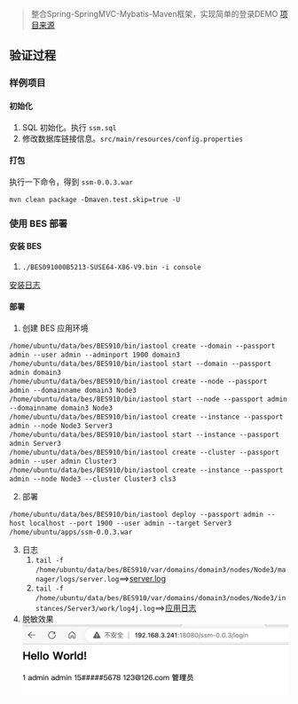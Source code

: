 > 整合Spring-SpringMVC-Mybatis-Maven框架，实现简单的登录DEMO [项目来源](https://github.com/bestwaiting/Spring-SpringMVC-Mybatis.git)

## 验证过程
### 样例项目
#### 初始化
1. SQL 初始化。执行 `ssm.sql`
2. 修改数据库链接信息。`src/main/resources/config.properties`
#### 打包
执行一下命令，得到 `ssm-0.0.3.war`
```maven
mvn clean package -Dmaven.test.skip=true -U 
```
### 使用 BES 部署
#### 安装 BES
1. `./BES091000B5213-SUSE64-X86-V9.bin -i console`

[安装日志](doc-attachment/iastool.log)
#### 部署
1. 创建 BES 应用环境
```shell
/home/ubuntu/data/bes/BES910/bin/iastool create --domain --passport admin --user admin --adminport 1900 domain3
/home/ubuntu/data/bes/BES910/bin/iastool start --domain --passport admin domain3
/home/ubuntu/data/bes/BES910/bin/iastool create --node --passport admin --domainname domain3 Node3
/home/ubuntu/data/bes/BES910/bin/iastool start --node --passport admin --domainname domain3 Node3
/home/ubuntu/data/bes/BES910/bin/iastool create --instance --passport admin --node Node3 Server3
/home/ubuntu/data/bes/BES910/bin/iastool start --instance --passport admin Server3
/home/ubuntu/data/bes/BES910/bin/iastool create --cluster --passport admin --user admin Cluster3
/home/ubuntu/data/bes/BES910/bin/iastool create --instance --passport admin --node Node3 --cluster Cluster3 cls3
```
2. 部署
```shell
/home/ubuntu/data/bes/BES910/bin/iastool deploy --passport admin --host localhost --port 1900 --user admin --target Server3 /home/ubuntu/apps/ssm-0.0.3.war
```
3. 日志
   1. `tail -f /home/ubuntu/data/bes/BES910/var/domains/domain3/nodes/Node3/manager/logs/server.log`==>[server.log](doc-attachment/server.log)
   2. `tail -f /home/ubuntu/data/bes/BES910/var/domains/domain3/nodes/Node3/instances/Server3/work/log4j.log`==>[应用日志](doc-attachment/log4j.log)
4. 脱敏效果 ![img](./doc-attachment/脱敏.png)
